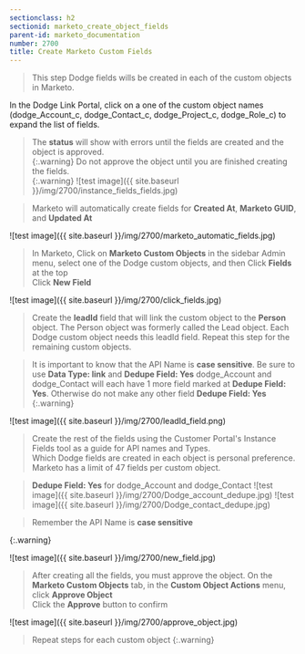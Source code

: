 ```yaml
---
sectionclass: h2
sectionid: marketo_create_object_fields
parent-id: marketo_documentation
number: 2700
title: Create Marketo Custom Fields
---
```



>This step Dodge fields wills be created in each of the custom objects in Marketo. 

In the Dodge Link Portal, click on a one of the custom object names (dodge_Account_c, dodge_Contact_c, dodge_Project_c, dodge_Role_c) to expand the list of fields. 

>The **status** will show with errors until the fields are created and the object is approved.  
{:.warning}
>Do not approve the object until you are finished creating the fields.    
{:.warning}
![test image]({{ site.baseurl }}/img/2700/instance_fields_fields.jpg)

>Marketo will automatically create fields for **Created At**, **Marketo GUID**, and **Updated At**

![test image]({{ site.baseurl }}/img/2700/marketo_automatic_fields.jpg)

>In Marketo, Click on **Marketo Custom Objects** in the sidebar Admin menu, select one of the Dodge custom objects, and then Click **Fields** at the top  
Click **New Field**   

![test image]({{ site.baseurl }}/img/2700/click_fields.jpg)


>Create the **leadId** field that will link the custom object to the **Person** object.  The Person object was formerly called the Lead object. Each Dodge custom object needs this leadId field. Repeat this step for the remaining custom objects. 

>It is important to know that the API Name is **case sensitive**.
>Be sure to use **Data Type: link** and **Dedupe Field: Yes** 
> dodge_Account and dodge_Contact will each have 1 more field marked at **Dedupe Field: Yes**.  Otherwise do not make any other field **Dedupe Field: Yes**   
{:.warning}

![test image]({{ site.baseurl }}/img/2700/leadId_field.png)

>Create the rest of the fields using the Customer Portal's Instance Fields tool as a guide for API names and Types.
<br> Which Dodge fields are created in each object is personal preference.  Marketo has a limit of 47 fields per custom object. 

>**Dedupe Field: Yes** for dodge_Account and dodge_Contact
![test image]({{ site.baseurl }}/img/2700/Dodge_account_dedupe.jpg)
![test image]({{ site.baseurl }}/img/2700/Dodge_contact_dedupe.jpg)

>Remember the API Name is **case sensitive**  
   
{:.warning}

![test image]({{ site.baseurl }}/img/2700/new_field.jpg)

>After creating all the fields, you must approve the object.
On the **Marketo Custom Objects** tab, in the **Custom Object Actions** menu, click **Approve Object**  
Click the **Approve** button to confirm

![test image]({{ site.baseurl }}/img/2700/approve_object.jpg)

>Repeat steps for each custom object
{:.warning}
